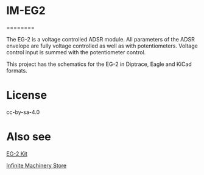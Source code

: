 # IM-EG2
========

The EG-2 is a voltage controlled ADSR module. All parameters of the ADSR envelope are fully voltage controlled as well as with potentiometers. Voltage control input is summed with the potentiometer control.

This project has the schematics for the EG-2 in Diptrace, Eagle and KiCad formats.

License
=======
cc-by-sa-4.0

Also see
========

[EG-2 Kit](https://www.infinitemachinery.com/eg-2)

[Infinite Machinery Store](https://www.infinitemachinery.com)

 
